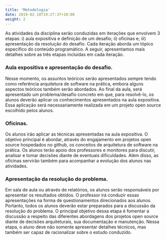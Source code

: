```yaml
---
title: 'Metodologia'
date: 2019-02-10T19:27:37+10:00
weight: 2
---
```


As atividades da disciplina serão conduzidas em iterações que envolvem 3 etapas: i) aula expositiva e definição de um desafio; ii) oficinas e; iii) apresentação da resolução do desafio. Cada iteração aborda um tópico específico do conteúdo programático. A seguir, apresentamos mais detalhes sobre as três etapas incluídas em cada iteração.

### Aula expositiva e apresentação do desafio. 

Nesse momento, os assuntos teóricos serão apresentados sempre tendo como referência arquitetura de software na prática, embora alguns aspectos teóricos também serão abordados. Ao final da aula, será apresentado um problema/desafio concreto em que, para resolvê-lo, os alunos deverão aplicar os conhecimentos apresentados na aula expositiva. Essa aplicação será necessariamente realizada em um projeto open source escolhido pelos alunos.
 
### Oficinas. 

Os alunos irão aplicar as técnicas apresentadas na aula expositiva. O objetivo principal é abordar, através do engajamento em projetos open source hospedados no github, os conceitos de arquitetura de software na prática. Os alunos terão apoio dos professores e monitores para discutir, analisar e tomar decisões diante de eventuais dificuldades. Além disso, as oficinas servirão também para acompanhar a evolução dos alunos nas atividades.
 
### Apresentação da resolução do problema. 

Em sala de aula ou através de relatórios, os alunos serão responsáveis por apresentar os resultados obtidos. O professor irá conduzir essas apresentações na forma de questionamentos direcionados aos alunos. Portanto, todos os alunos deverão estar preparados para a discussão da resolução do problema. O principal objetivo dessa etapa é fomentar a discussão a respeito das diferentes abordagens dos projetos open source diante de decisões arquiteturais, sua documentação e manutenção. Nessa etapa, o aluno deve não somente apresentar detalhes técnicos, mas também ser capaz de racionalizar sobre o estudo conduzido.
